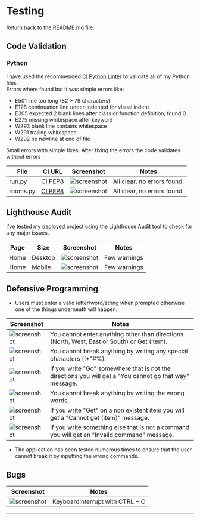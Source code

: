 # Testing

Return back to the [README.md](README.md) file.

## Code Validation
### Python

I have used the recommended [CI Python Linter](https://pep8ci.herokuapp.com) to validate all of my Python files.<br>
Errors where found but it was simple errors like:<br>
- E501 line too long (82 > 79 characters)
- E128 continuation line under-indented for visual indent
- E305 expected 2 blank lines after class or function definition, found 0
- E275 missing whitespace after keyword
- W293 blank line contains whitespace
- W291 trailing whitespace
- W292 no newline at end of file

Small errors with simple fixes.
After fixing the errors the code validates without errors

| File | CI URL | Screenshot | Notes |
| --- | --- | --- | --- |
| run.py | [CI PEP8]() | ![screenshot]() | All clear, no errors found. |
| rooms.py | [CI PEP8]() | ![screenshot]() | All clear, no errors found. |


## Lighthouse Audit


I've tested my deployed project using the Lighthouse Audit tool to check for any major issues.

| Page | Size | Screenshot | Notes |
| --- | --- | --- | --- |
| Home | Desktop | ![screenshot]() | Few warnings |
| Home | Mobile | ![screenshot]() | Few warnings |

## Defensive Programming

- Users must enter a valid letter/word/string when prompted otherwise one of the things underneath will happen.

| Screenshot | Notes |
| --- | --- |
| ![screenshot]() |  You cannot enter anything other than directions (North, West, East or South) or Get (item). |
| ![screenshot]() | You cannot break anything by writing any special characters (!*"#%).|
| ![screenshot]() | If you write "Go" somewhere that is not the directions you will get a "You cannot go that way" message.|
| ![screenshot]() | You cannot break anything by writing the wrong words.|
| ![screenshot]() | If you write "Get" on a non existent item you will get a "Cannot get (item)" message.|
| ![screenshot]() |  If you write something else that is not a command you will get an "Invalid command" message. |

- The application has been tested numerous times to ensure that the user cannot break it by inputting the wrong commands.





## Bugs

| Screenshot | Notes |
| --- | --- |
| ![screenshot]() |  KeyboardInterrupt with CTRL + C |

---